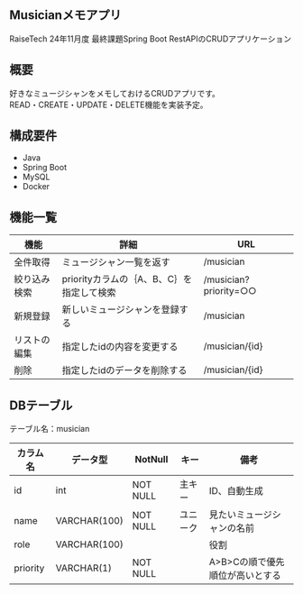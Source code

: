 ## Musicianメモアプリ
RaiseTech 24年11月度 最終課題Spring Boot RestAPIのCRUDアプリケーション

## 概要
好きなミュージシャンをメモしておけるCRUDアプリです。  
READ・CREATE・UPDATE・DELETE機能を実装予定。  


## 構成要件
* Java 
* Spring Boot 
* MySQL 
* Docker 

## 機能一覧
| 機能 | 詳細 | URL |
| ------------ | ------------- | ------------- |
| 全件取得 | ミュージシャン一覧を返す | /musician |
| 絞り込み検索 | priorityカラムの｛A、B、C｝を指定して検索 | /musician?priority=○○ |
| 新規登録 | 新しいミュージシャンを登録する | /musician |
| リストの編集 | 指定したidの内容を変更する | /musician/{id} |
| 削除 | 指定したidのデータを削除する | /musician/{id} |

## DBテーブル
テーブル名：musician

| カラム名 | データ型 | NotNull | キー | 備考 |
| ------------ | ------------- | ------------- | ------------- | ------------- |
| id | int | NOT NULL | 主キー | ID、自動生成 |
| name| VARCHAR(100) | NOT NULL | ユニーク | 見たいミュージシャンの名前 |
| role | VARCHAR(100)  ||| 役割 |
| priority | VARCHAR(1) | NOT NULL || A>B>Cの順で優先順位が高いとする |

